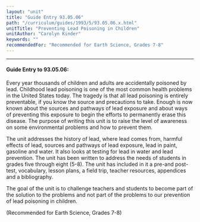 ```yaml
---
layout: "unit"
title: "Guide Entry 93.05.06"
path: "/curriculum/guides/1993/5/93.05.06.x.html"
unitTitle: "Preventing Lead Poisoning in Children"
unitAuthor: "Carolyn Kinder"
keywords: ""
recommendedFor: "Recommended for Earth Science, Grades 7-8"
---
```

<body>
<hr/>
<h4>
Guide Entry to 93.05.06:
</h4>
Every year thousands of children and adults are accidentally poisoned by lead. Childhood lead poisoning is one of the most common health problems in the United States today. The tragedy is that all lead poisoning is entirely preventable, if you know the source and precautions to take. Enough is now known about the sources and pathways of lead exposure and about ways of preventing this exposure to begin the efforts to permanently erase this disease. The purpose of writing this unit is to raise the level of awareness on some environmental problems and how to prevent them.
<p>
The unit addresses the history of lead, where lead comes from, harmful effects of lead, sources and pathways of lead exposure, lead in paint, gasoline and water. It also looks at testing for lead in water and lead prevention. The unit has been written to address the needs of students in grades five through eight (5-8). The unit has included in it a pre-and post-test, vocabulary, lesson plans, a field trip, teacher resources, appendices and a bibliography.
</p>
<p>
The goal of the unit is to challenge teachers and students to become part of the solution to the problems and not part of the problems to our prevention of lead poisoning in children.
</p>
<p>
(Recommended for Earth Science, Grades 7-8)
</p>
</body>